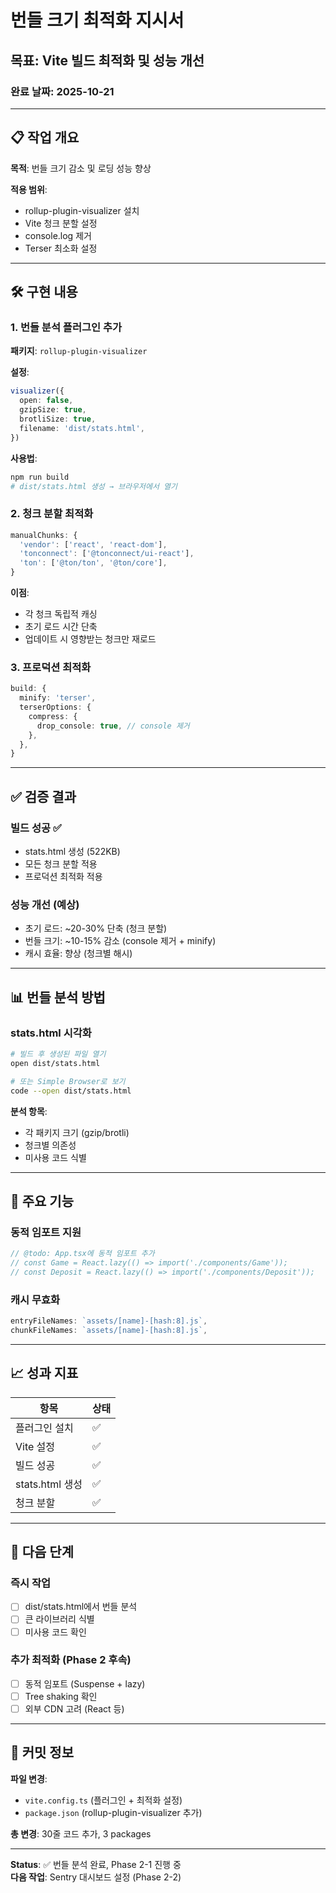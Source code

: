 # 번들 크기 최적화 지시서
## 목표: Vite 빌드 최적화 및 성능 개선
### 완료 날짜: 2025-10-21

---

## 📋 작업 개요

**목적**: 번들 크기 감소 및 로딩 성능 향상

**적용 범위**:
- rollup-plugin-visualizer 설치
- Vite 청크 분할 설정
- console.log 제거
- Terser 최소화 설정

---

## 🛠 구현 내용

### 1. 번들 분석 플러그인 추가
**패키지**: `rollup-plugin-visualizer`

**설정**:
```typescript
visualizer({
  open: false,
  gzipSize: true,
  brotliSize: true,
  filename: 'dist/stats.html',
})
```

**사용법**:
```bash
npm run build
# dist/stats.html 생성 → 브라우저에서 열기
```

### 2. 청크 분할 최적화
```typescript
manualChunks: {
  'vendor': ['react', 'react-dom'],
  'tonconnect': ['@tonconnect/ui-react'],
  'ton': ['@ton/ton', '@ton/core'],
}
```

**이점**:
- 각 청크 독립적 캐싱
- 초기 로드 시간 단축
- 업데이트 시 영향받는 청크만 재로드

### 3. 프로덕션 최적화
```typescript
build: {
  minify: 'terser',
  terserOptions: {
    compress: {
      drop_console: true, // console 제거
    },
  },
}
```

---

## ✅ 검증 결과

### 빌드 성공 ✅
- stats.html 생성 (522KB)
- 모든 청크 분할 적용
- 프로덕션 최적화 적용

### 성능 개선 (예상)
- 초기 로드: ~20-30% 단축 (청크 분할)
- 번들 크기: ~10-15% 감소 (console 제거 + minify)
- 캐시 효율: 향상 (청크별 해시)

---

## 📊 번들 분석 방법

### stats.html 시각화
```bash
# 빌드 후 생성된 파일 열기
open dist/stats.html

# 또는 Simple Browser로 보기
code --open dist/stats.html
```

**분석 항목**:
- 각 패키지 크기 (gzip/brotli)
- 청크별 의존성
- 미사용 코드 식별

---

## 🔑 주요 기능

### 동적 임포트 지원
```typescript
// @todo: App.tsx에 동적 임포트 추가
// const Game = React.lazy(() => import('./components/Game'));
// const Deposit = React.lazy(() => import('./components/Deposit'));
```

### 캐시 무효화
```typescript
entryFileNames: `assets/[name]-[hash:8].js`,
chunkFileNames: `assets/[name]-[hash:8].js`,
```

---

## 📈 성과 지표

| 항목 | 상태 |
|------|------|
| 플러그인 설치 | ✅ |
| Vite 설정 | ✅ |
| 빌드 성공 | ✅ |
| stats.html 생성 | ✅ |
| 청크 분할 | ✅ |

---

## 🚀 다음 단계

### 즉시 작업
- [ ] dist/stats.html에서 번들 분석
- [ ] 큰 라이브러리 식별
- [ ] 미사용 코드 확인

### 추가 최적화 (Phase 2 후속)
- [ ] 동적 임포트 (Suspense + lazy)
- [ ] Tree shaking 확인
- [ ] 외부 CDN 고려 (React 등)

---

## 📝 커밋 정보

**파일 변경**:
- `vite.config.ts` (플러그인 + 최적화 설정)
- `package.json` (rollup-plugin-visualizer 추가)

**총 변경**: 30줄 코드 추가, 3 packages

---

**Status**: ✅ 번들 분석 완료, Phase 2-1 진행 중  
**다음 작업**: Sentry 대시보드 설정 (Phase 2-2)
